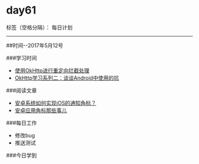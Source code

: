 # day61

标签（空格分隔）： 每日计划

---
##时间--2017年5月12号

###学习时间<br>
* [使用OkHttp进行重定向拦截处理][1]
* [OkHttp学习系列二：谈谈Android中使用的坑][2]

###阅读文章<br>
* [安卓系统如何实现iOS的通知角标？][3]
* [安卓应用角标那些事儿][4]

###每日工作<br>
* 修改bug
* 推送测试

###今日学到<br>


  [1]: http://www.jianshu.com/p/d04bfd6b6146?nomobile=yes
  [2]: http://www.jianshu.com/p/ba5eab576cf7
  [3]: https://www.zhihu.com/question/22317508
  [4]: https://juejin.im/entry/58b8d9948ac2470d784dd1ea

